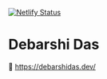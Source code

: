 [![Netlify Status](https://api.netlify.com/api/v1/badges/caf6e594-b940-46fa-8daa-578b1d39e3b0/deploy-status)](https://app.netlify.com/sites/debarshidas/deploys)

# Debarshi Das

🔗 https://debarshidas.dev/
